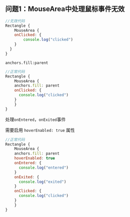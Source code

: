 ## 问题1：MouseArea中处理鼠标事件无效

```javascript
//无效代码
Rectangle {
	MouseArea {
    onClicked: {
        console.log("clicked")
    }
  }
}
```

`anchors.fill:parent` 

```javascript
//正常代码
Rectangle {
	MouseArea {
    anchors.fill: parent
    onClicked: {
      console.log("clicked")
    }
	}
}
```

处理`onEntered`，`onExited`事件

需要启用 `hoverEnabled: true` 属性

```javascript
//正常代码
Rectangle {
	MouseArea {
    anchors.fill: parent
    hoverEnabled: true
    onEntered: {
      console.log("entered")
    }
    onExited: {
      console.log("exited")
    }
    onClicked: {
      console.log("clicked")
    }
	}
}
```

